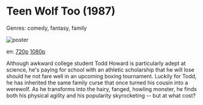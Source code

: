 # Teen Wolf Too (1987)

Genres: comedy, fantasy, family

![poster](http://image.tmdb.org/t/p/w500/1YFTOfqWhlTQzWy0TPYF4XRGo7Y.jpg)

en:
  [720p](magnet:?xt=urn:btih:84F118E20A176EEB8794E5D56E2CB3F976807904&tr=udp://glotorrents.pw:6969/announce&tr=udp://tracker.opentrackr.org:1337/announce&tr=udp://torrent.gresille.org:80/announce&tr=udp://tracker.openbittorrent.com:80&tr=udp://tracker.coppersurfer.tk:6969&tr=udp://tracker.leechers-paradise.org:6969&tr=udp://p4p.arenabg.ch:1337&tr=udp://tracker.internetwarriors.net:1337)
  [1080p](magnet:?xt=urn:btih:0FDD2BD85918AED025BB74FB7ACA545DFF550716&tr=udp://glotorrents.pw:6969/announce&tr=udp://tracker.opentrackr.org:1337/announce&tr=udp://torrent.gresille.org:80/announce&tr=udp://tracker.openbittorrent.com:80&tr=udp://tracker.coppersurfer.tk:6969&tr=udp://tracker.leechers-paradise.org:6969&tr=udp://p4p.arenabg.ch:1337&tr=udp://tracker.internetwarriors.net:1337)
  


Although awkward college student Todd Howard is particularly adept at science, he's paying for school with an athletic scholarship that he will lose should he not fare well in an upcoming boxing tournament. Luckily for Todd, he has inherited the same family curse that once turned his cousin into a werewolf. As he transforms into the hairy, fanged, howling monster, he finds both his physical agility and his popularity skyrocketing -- but at what cost?
